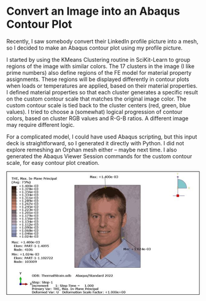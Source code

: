 # Convert an Image into an Abaqus Contour Plot
Recently, I saw somebody convert their LinkedIn profile picture into a mesh, so I decided to make an Abaqus contour plot using my profile picture. 

I started by using the KMeans Clustering routine in SciKit-Learn to group regions of the image with similar colors. The 17 clusters in the image (I like prime numbers) also define regions of the FE model for material property assignments. These regions will be displayed differently in contour plots when loads or temperatures are applied, based on their material properties. I defined material properties so that each cluster generates a specific result on the custom contour scale that matches the original image color. The custom contour scale is tied back to the cluster centers (red, green, blue values). I tried to choose a (somewhat) logical progression of contour colors, based on cluster RGB values and R-G-B ratios. A different image may require different logic.

For a complicated model, I could have used Abaqus scripting, but this input deck is straightforward, so I generated it directly with Python. I did not explore remeshing an Orphan mesh either – maybe next time. I also generated the Abaqus Viewer Session commands for the custom contour scale, for easy contour plot creation.

![alt text](Contour.jpg)

